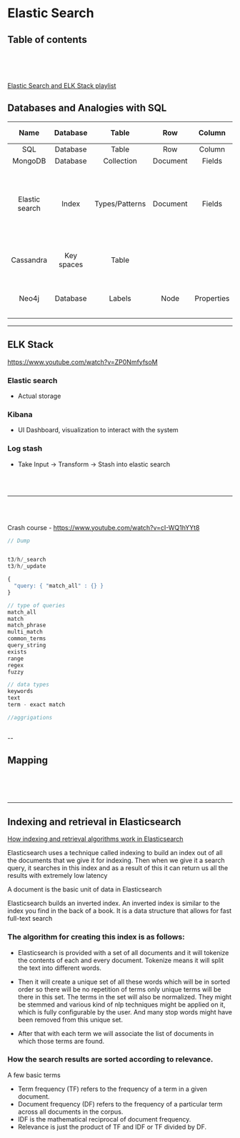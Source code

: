 # Elastic Search

## Table of contents


<br/>
<br/>
<br/>

[Elastic Search and ELK Stack playlist](https://www.youtube.com/watch?v=lnEzmQHa6Co&list=PLa6iDxjj_9qVaf5CsXWP-GAgZoVwKowjx)

## Databases and Analogies with SQL 

| Name                  | Database         | Table         | Row           | Column          | Index        | Query language                                     | |
| :---:                 | :-:              | :-:           |:-:            |:-:              |:-:           | :-:                                                |:-:     |
| SQL                   | Database         | Table         | Row           | Column          | Index        | SQL                                                |
| MongoDB               | Database         | Collection    | Document      | Fields          | Index        | MQL                                                | Aggregations          
| Elastic search        | Index            | Types/Patterns| Document      | Fields          | -            | Over RESTful APIs Query DSL (Domain Specific Language) |
| Cassandra             | Key spaces       | Table         |               |                 |              | Cassandra Query Language (CQL) |
| Neo4j                 | Database         | Labels        | Node          | Properties      |              | Cypher Query Language (CQL)|

---

## ELK Stack

https://www.youtube.com/watch?v=ZP0NmfyfsoM

### Elastic search
* Actual storage

### Kibana
* UI Dashboard, visualization to interact with the system

### Log stash
* Take Input -> Transform -> Stash into elastic search

<br/>
<br/>


---

<br/>
<br/>

Crash course - https://www.youtube.com/watch?v=cI-WQ1hYYt8

```js
// Dump


t3/h/_search
t3/h/_update

{
  "query: { "match_all" : {} }
}

// type of queries
match_all
match
match_phrase
multi_match
common_terms
query_string
exists
range
regex
fuzzy

// data types
keywords
text
term - exact match

//aggrigations
 
```

-- 
## Mapping 

<br/>
<br/>
<br/>

---

## Indexing and retrieval in Elasticsearch

[How indexing and retrieval algorithms work in Elasticsearch](https://youtu.be/fcIzAg63WyI?si=Kv-emLAoUmC2HAOw)

Elasticsearch uses a technique called indexing to build an index out of all the documents that we give it for indexing. Then when we give it a search query, it searches in this index and as a result of this it can return us all the results with extremely low latency

A document is the basic unit of data in Elasticsearch

Elasticsearch builds an inverted index. An inverted index is similar to the index you find in the back of a book. It is a data structure that allows for fast full-text search

### The algorithm for creating this index is as follows:
* Elasticsearch is provided with a set of all documents and it will tokenize the contents of each and every document. Tokenize means it will split the text into different words.

* Then it will create a unique set of all these words which will be in sorted order so there will be no repetition of terms only unique terms will be there in this set. The terms in the set will also be normalized. They might be stemmed and various kind of nlp techniques might be applied on it, which is fully configurable by the user. And many stop words might have been removed from this unique set. 

* After that with each term we will associate the list of documents in which those terms are found.




### How the search results are sorted according to relevance.
A few basic terms
* Term frequency (TF) refers to the frequency of a term in a given document. 
* Document frequency (DF) refers to the frequency of a particular term across all documents in the corpus. 
* IDF is the mathematical reciprocal of document frequency. 
* Relevance is just the product of TF and IDF or TF divided by DF. 


